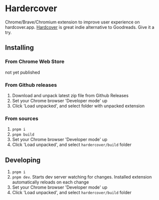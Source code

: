 # Hardercover

Chrome/Brave/Chromium extension to improve user experience on hardcover.app.
[Hardcover](https://hardcover.app/) is great indie alternative to Goodreads. Give it a try.

## Installing

### From Chrome Web Store

not yet published

### From Github releases

1. Download and unpack latest zip file from Github Releases
2. Set your Chrome browser 'Developer mode' up
3. Click 'Load unpacked', and select folder with unpacked extension

### From sources

1. `pnpm i`
2. `pnpm build`
3. Set your Chrome browser 'Developer mode' up
4. Click 'Load unpacked', and select `hardercover/build` folder

## Developing

1. `pnpm i`
2. `pnpm dev`. Starts dev server watching for changes. Installed extension automatically reloads on each change
3. Set your Chrome browser 'Developer mode' up
4. Click 'Load unpacked', and select `hardercover/build` folder